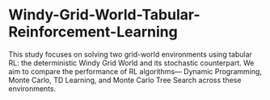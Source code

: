 # Windy-Grid-World-Tabular-Reinforcement-Learning
This study focuses on solving two grid-world environments using tabular RL: the deterministic Windy Grid World and its stochastic counterpart. We aim to compare the performance of RL algorithms— Dynamic Programming, Monte Carlo, TD Learning, and Monte Carlo Tree Search across these environments.

